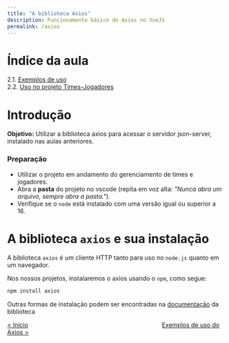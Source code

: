 ```yaml
---
title: "A biblioteca Axios"
description: Funcionamento básico do Axios no VueJS
permalink: /axios
---
```

# Índice da aula
2.1. [Exemplos de uso](axios/exemplos-de-uso.html)  
2.2. [Uso no projeto Times-Jogadores](axios/uso-times-jogadores.html) 

# Introdução

**Objetivo:** Utilizar a biblioteca axios para acessar o servidor json-server, instalado nas aulas anteriores.

### Preparação

* Utilizar o projeto em andamento do gerenciamento de times e jogadores.
* Abra a **pasta** do projeto no vscode (repita em voz alta: _"Nunca abra um arquivo, sempre abra a pasta."_).
* Verifique se o `node` está instalado com uma versão igual ou superior a 16.

# A biblioteca `axios` e sua instalação

A biblioteca `axios` é um cliente HTTP tanto para uso no `node.js` quanto em um navegador. 

Nos nossos projetos, instalaremos o axios usando o `npm`, como segue:

```bash
npm install axios
```

Outras formas de instalação podem ser encontradas na [documentação](https://axios-http.com/ptbr/docs/intro) da biblioteca

[&lt; Início](../ "Início") 
<span style="display: inline-block;width: 60%"></span>
[Exemplos de uso do Axios &gt;](axios/exemplos-de-uso.html "Próximo")  